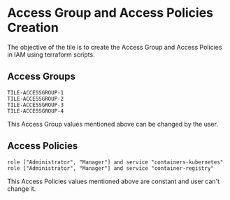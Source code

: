# Access Group and Access Policies Creation

The objective of the tile is to create the Access Group and Access Policies in IAM using terraform scripts.


## Access Groups

```
TILE-ACCESSGROUP-1
TILE-ACCESSGROUP-2
TILE-ACCESSGROUP-3
TILE-ACCESSGROUP-4
```

This Access Group values mentioned above can be changed by the user.



## Access Policies

```
role ["Administrator", "Manager"] and service "containers-kubernetes"
role ["Administrator", "Manager"] and service "container-registry"
```

This Access Policies values mentioned above are constant and user can't change it.